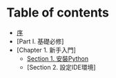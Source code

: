 # Table of contents

* [序](README.md)
* [Part I. 基礎必修]
* [Chapter 1. 新手入門]
    * [Section 1. 安裝Python](chapter.1/install_python.md)
    * [Section 2. 設定IDE環境]
